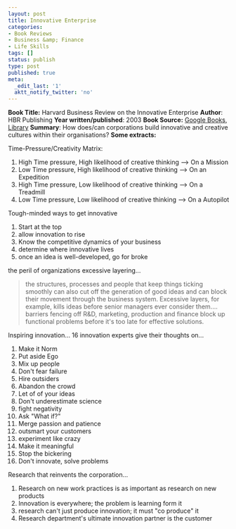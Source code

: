 ```yaml
---
layout: post
title: Innovative Enterprise
categories:
- Book Reviews
- Business &amp; Finance
- Life Skills
tags: []
status: publish
type: post
published: true
meta:
  _edit_last: '1'
  aktt_notify_twitter: 'no'
---
```

<strong>Book Title:</strong> Harvard Business Review on the Innovative Enterprise
<strong>Author</strong>: HBR Publishing
<strong>Year written/published</strong>: 2003
<strong>Book Source:</strong> <a href="http://books.google.com/books?id=r4taXHHvbpMC&amp;printsec=frontcover&amp;dq=Harvard+Business+Review+on+the+Innovative+Enterprise&amp;cd=1#v=onepage&amp;q=&amp;f=false">Google Books</a>, <a href="http://catalogue.nlb.gov.sg/cgi-bin/cw_cgi?fullRecord+22323+3002+11802061+1+0">Library</a>
<strong>Summary</strong>: How does/can corporations build innovative and creative cultures within their organisations?
<strong>Some extracts:</strong>

Time-Pressure/Creativity Matrix:
<ol>
	<li>High Time pressure, High likelihood of creative thinking --&gt; On a Mission</li>
	<li>Low Time pressure, High likelihood of creative thinking --&gt; On an Expedition</li>
	<li>High Time pressure, Low likelihood of creative thinking --&gt; On a Treadmill</li>
	<li>Low Time pressure, Low likelihood of creative thinking --&gt; On a Autopilot</li>
</ol>
Tough-minded ways to get innovative
<ol>
	<li>Start at the top</li>
	<li>allow innovation to rise</li>
	<li>Know the competitive dynamics of your business</li>
	<li>determine where innovative lives</li>
	<li>once an idea is well-developed, go for broke</li>
</ol>
the peril of organizations excessive layering...
<blockquote>the structures, processes and people that keep things ticking smoothly can also cut off the generation of good ideas and can block their movement through the business system. Excessive layers, for example, kills ideas before senior managers ever consider them.... barriers fencing off R&amp;D, marketing, production and finance block up functional problems before it's too late for effective solutions.</blockquote>
Inspiring innovation... 16 innovation experts give their thoughts on...
<ol>
	<li>Make it Norm</li>
	<li>Put aside Ego</li>
	<li>Mix up people</li>
	<li>Don't fear failure</li>
	<li>Hire outsiders</li>
	<li>Abandon the crowd</li>
	<li>Let of of your ideas</li>
	<li>Don't underestimate science</li>
	<li>fight negativity</li>
	<li>Ask "What if?"</li>
	<li>Merge passion and patience</li>
	<li>outsmart your customers</li>
	<li>experiment like crazy</li>
	<li>Make it meaningful</li>
	<li>Stop the bickering</li>
	<li>Don't innovate, solve problems</li>
</ol>
Research that reinvents the corporation...
<ol>
	<li>Research on new work practices is as important as research on new products</li>
	<li>Innovation is everywhere; the problem is learning form it</li>
	<li>research can't just produce innovation; it must "co produce" it</li>
	<li>Research department's ultimate innovation partner is the customer</li>
</ol>
